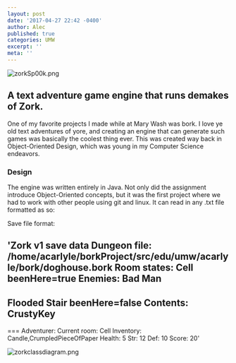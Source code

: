 ```yaml
---
layout: post
date: '2017-04-27 22:42 -0400'
author: Alec
published: true
categories: UMW
excerpt: ''
meta: ''
---
```

![zorkSp00k.png]({{site.baseurl}}/img/zorkSp00k.png)

## A text adventure game engine that runs demakes of Zork.

One of my favorite projects I made while at Mary Wash was bork.  I love ye old text adventures of yore, and creating an engine that can generate such games was basically the coolest thing ever.  This was created way back in Object-Oriented Design, which was young in my Computer Science endeavors.  

### Design

The engine was written entirely in Java.  Not only did the assignment introduce Object-Oriented concepts, but it was the first project where we had to work with other people using git and linux.  It can read in any .txt file formatted as so:

Save file format:

'Zork v1 save data
Dungeon file: /home/acarlyle/borkProject/src/edu/umw/acarlyle/bork/doghouse.bork
Room states:
Cell
beenHere=true
Enemies: Bad Man
---
Flooded Stair
beenHere=false
Contents: CrustyKey
---
===
Adventurer:
Current room: Cell
Inventory: Candle,CrumpledPieceOfPaper
Health: 5
Str: 12
Def: 10
Score: 20'

![zorkclassdiagram.png]({{site.baseurl}}/img/zorkclassdiagram.png)

